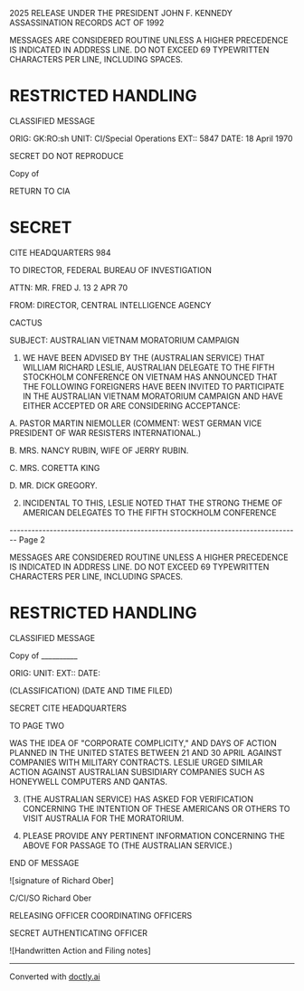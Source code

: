 2025 RELEASE UNDER THE PRESIDENT JOHN F. KENNEDY ASSASSINATION RECORDS ACT OF 1992

MESSAGES ARE CONSIDERED ROUTINE UNLESS A HIGHER PRECEDENCE IS INDICATED IN ADDRESS LINE.
DO NOT EXCEED 69 TYPEWRITTEN CHARACTERS PER LINE, INCLUDING SPACES.

# RESTRICTED HANDLING

CLASSIFIED MESSAGE

ORIG: GK:RO:sh
UNIT: CI/Special Operations
EXT:: 5847
DATE: 18 April 1970

SECRET DO NOT REPRODUCE

Copy of

RETURN TO CIA

# SECRET

CITE HEADQUARTERS 984

TO DIRECTOR, FEDERAL BUREAU OF INVESTIGATION

ATTN: MR. FRED J. 13 2 APR 70

FROM: DIRECTOR, CENTRAL INTELLIGENCE AGENCY

CACTUS

SUBJECT: AUSTRALIAN VIETNAM MORATORIUM CAMPAIGN

1. WE HAVE BEEN ADVISED BY THE (AUSTRALIAN SERVICE) THAT WILLIAM RICHARD LESLIE, AUSTRALIAN DELEGATE TO THE FIFTH STOCKHOLM CONFERENCE ON VIETNAM HAS ANNOUNCED THAT THE FOLLOWING FOREIGNERS HAVE BEEN INVITED TO PARTICIPATE IN THE AUSTRALIAN VIETNAM MORATORIUM CAMPAIGN AND HAVE EITHER ACCEPTED OR ARE CONSIDERING ACCEPTANCE:

A. PASTOR MARTIN NIEMOLLER (COMMENT: WEST GERMAN VICE PRESIDENT OF WAR RESISTERS INTERNATIONAL.)

B. MRS. NANCY RUBIN, WIFE OF JERRY RUBIN.

C. MRS. CORETTA KING

D. MR. DICK GREGORY.

2. INCIDENTAL TO THIS, LESLIE NOTED THAT THE STRONG THEME OF AMERICAN DELEGATES TO THE FIFTH STOCKHOLM CONFERENCE


-------------------------------------------------------------------------------- Page 2

MESSAGES ARE CONSIDERED ROUTINE UNLESS A HIGHER PRECEDENCE IS INDICATED IN ADDRESS LINE. DO NOT EXCEED 69 TYPEWRITTEN CHARACTERS PER LINE, INCLUDING SPACES.

# RESTRICTED HANDLING

CLASSIFIED MESSAGE

Copy of __________

ORIG:
UNIT:
EXT::
DATE:

(CLASSIFICATION) (DATE AND TIME FILED)

SECRET CITE HEADQUARTERS

TO PAGE TWO

WAS THE IDEA OF "CORPORATE COMPLICITY," AND DAYS OF ACTION PLANNED IN THE UNITED STATES BETWEEN 21 AND 30 APRIL AGAINST COMPANIES WITH MILITARY CONTRACTS. LESLIE URGED SIMILAR ACTION AGAINST AUSTRALIAN SUBSIDIARY COMPANIES SUCH AS HONEYWELL COMPUTERS AND QANTAS.

3. (THE AUSTRALIAN SERVICE) HAS ASKED FOR VERIFICATION CONCERNING THE INTENTION OF THESE AMERICANS OR OTHERS TO VISIT AUSTRALIA FOR THE MORATORIUM.

4. PLEASE PROVIDE ANY PERTINENT INFORMATION CONCERNING THE ABOVE FOR PASSAGE TO (THE AUSTRALIAN SERVICE.)

END OF MESSAGE

![signature of Richard Ober]

C/CI/SO Richard Ober

RELEASING OFFICER COORDINATING OFFICERS

SECRET AUTHENTICATING OFFICER

![Handwritten Action and Filing notes]


---
Converted with [doctly.ai](https://doctly.ai)
